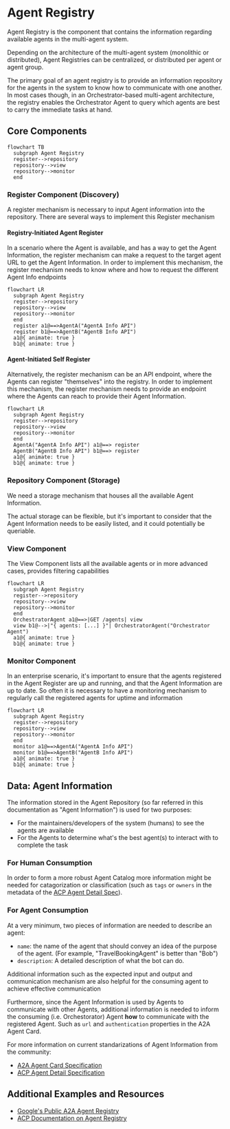 # Agent Registry

Agent Registry is the component that contains the information regarding
available agents in the multi-agent system.

Depending on the architecture of the multi-agent system (monolithic or
distributed), Agent Registries can be centralized, or distributed per agent or
agent group.

The primary goal of an agent registry is to provide an information repository
for the agents in the system to know how to communicate with one another. In
most cases though, in an Orchestrator-based multi-agent architecture, the
registry enables the Orchestrator Agent to query which agents are best to carry
the immediate tasks at hand.

## Core Components

```mermaid
flowchart TB
  subgraph Agent Registry
  register-->repository
  repository-->view
  repository-->monitor
  end
```

### Register Component (Discovery)

A register mechanism is necessary to input Agent information into the
repository. There are several ways to implement this Register mechanism

#### Registry-Initiated Agent Register

In a scenario where the Agent is available, and has a way to get the Agent
Information, the register mechanism can make a request to the target agent URL
to get the Agent Information. In order to implement this mechanism, the register
mechanism needs to know where and how to request the different Agent Info
endpoints

```mermaid
flowchart LR
  subgraph Agent Registry
  register-->repository
  repository-->view
  repository-->monitor
  end
  register a1@==>AgentA("AgentA Info API")
  register b1@==>AgentB("AgentB Info API")
  a1@{ animate: true }
  b1@{ animate: true }
```

#### Agent-Initiated Self Register

Alternatively, the register mechanism can be an API endpoint, where the Agents
can register "themselves" into the registry. In order to implement this
mechanism, the register mechanism needs to provide an endpoint where the Agents
can reach to provide their Agent Information.

```mermaid
flowchart LR
  subgraph Agent Registry
  register-->repository
  repository-->view
  repository-->monitor
  end
  AgentA("AgentA Info API") a1@==> register
  AgentB("AgentB Info API") b1@==> register
  a1@{ animate: true }
  b1@{ animate: true }
```

### Repository Component (Storage)

We need a storage mechanism that houses all the available Agent Information.

The actual storage can be flexible, but it's important to consider that the
Agent Information needs to be easily listed, and it could potentially be
queriable.

### View Component

The View Component lists all the available agents or in more advanced cases,
provides filtering capabilities

```mermaid
flowchart LR
  subgraph Agent Registry
  register-->repository
  repository-->view
  repository-->monitor
  end
  OrchestratorAgent a1@==>|GET /agents| view
  view b1@-->|"{ agents: [...] }"| OrchestratorAgent("Orchestrator Agent")
  a1@{ animate: true }
  b1@{ animate: true }
```

### Monitor Component

In an enterprise scenario, it's important to ensure that the agents registered
in the Agent Register are up and running, and that the Agent Information are up
to date. So often it is necessary to have a monitoring mechanism to regularly
call the registered agents for uptime and information

```mermaid
flowchart LR
  subgraph Agent Registry
  register-->repository
  repository-->view
  repository-->monitor
  end
  monitor a1@==>AgentA("AgentA Info API")
  monitor b1@==>AgentB("AgentB Info API")
  a1@{ animate: true }
  b1@{ animate: true }
```

## Data: Agent Information

The information stored in the Agent Repository (so far referred in this
documentation as "Agent Information") is used for two purposes:

- For the maintainers/developers of the system (humans) to see the agents are
  available
- For the Agents to determine what's the best agent(s) to interact with to
  complete the task

### For Human Consumption

In order to form a more robust Agent Catalog more information might be needed
for catagorization or classification (such as `tags` or `owners` in the metadata
of the
[ACP Agent Detail Spec](https://agentcommunicationprotocol.dev/core-concepts/agent-detail#schema-metadata)).

### For Agent Consumption

At a very minimum, two pieces of information are needed to describe an agent:

- `name`: the name of the agent that should convey an idea of the purpose of the
  agent. (For example, "TravelBookingAgent" is better than "Bob")
- `description`: A detailed description of what the bot can do.

Additional information such as the expected input and output and communication
mechanism are also helpful for the consuming agent to achieve effective
communication

Furthermore, since the Agent Information is used by Agents to communicate with
other Agents, additional information is needed to inform the consuming (i.e.
Orchestorator) Agent **how** to communicate with the registered Agent. Such as
`url` and `authentication` properties in the A2A Agent Card.

For more information on current standarizations of Agent Information from the
community:

- [A2A Agent Card Specification](https://google.github.io/A2A/specification/#55-agentcard-object-structure)
- [ACP Agent Detail Specification](https://agentcommunicationprotocol.dev/core-concepts/agent-detail)

## Additional Examples and Resources

- [Google's Public A2A Agent Registry](https://a2astore.co/)
- [ACP Documentation on Agent Registry](https://agentcommunicationprotocol.dev/core-concepts/agent-discovery#registry-based-discovery)
